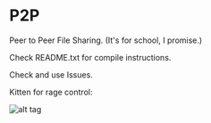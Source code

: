 P2P
===

Peer to Peer File Sharing. (It's for school, I promise.)


Check README.txt for compile instructions.


Check and use Issues.


Kitten for rage control:


![alt tag](http://www.8screensavers.com/screensavers/preview/k/h/khout-kitten-animal-1-screensaver.jpg)
